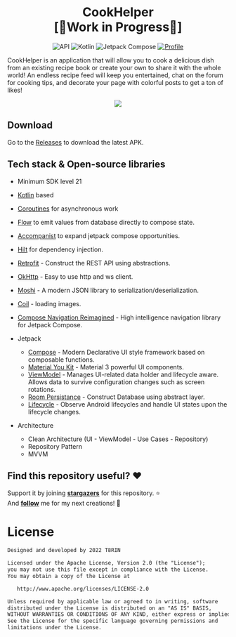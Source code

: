 <h1 align="center">CookHelper</br>[🚧Work in Progress🚧]</h1>

<p align="center">
  <img alt="API" src="https://img.shields.io/badge/Api%2021+-50f270?logo=android&logoColor=black&style=for-the-badge"/></a>
  <img alt="Kotlin" src="https://img.shields.io/badge/Kotlin-a503fc?logo=kotlin&logoColor=white&style=for-the-badge"/></a>
  <img alt="Jetpack Compose" src="https://img.shields.io/static/v1?style=for-the-badge&message=Jetpack+Compose&color=4285F4&logo=Jetpack+Compose&logoColor=FFFFFF&label="/></a> 
  <a href="https://github.com/t8rin"><img alt="Profile" src="https://img.shields.io/badge/Github-T8RIN-002200?logo=github&logoColor=white&style=for-the-badge"/></a> 
</p>

<p align="">  
CookHelper is an application that will allow you to cook a delicious dish from an existing recipe book or create your own to share it with the whole world!
An endless recipe feed will keep you entertained, chat on the forum for cooking tips, and decorate your page with colorful posts to get a ton of likes! 
</p>

<p align="center">
<img src="https://user-images.githubusercontent.com/52178347/189719148-6cb5d8bd-dc7f-488f-897a-837828d765da.png"/>
</p>

## Download
Go to the [Releases](https://github.com/t8rin/CookHelper/releases) to download the latest APK.

## Tech stack & Open-source libraries
- Minimum SDK level 21

- [Kotlin](https://kotlinlang.org/) based 

- [Coroutines](https://github.com/Kotlin/kotlinx.coroutines) for asynchronous work

- [Flow](https://kotlin.github.io/kotlinx.coroutines/kotlinx-coroutines-core/kotlinx.coroutines.flow/) to emit values from database directly to compose state.

- [Accompanist](https://github.com/google/accompanist) to expand jetpack compose opportunities.

- [Hilt](https://dagger.dev/hilt/) for dependency injection.

- [Retrofit](https://github.com/square/retrofit) - Construct the REST API using abstractions.

- [OkHttp](https://github.com/square/okhttp) - Easy to use http and ws client.

- [Moshi](https://github.com/square/moshi/) - A modern JSON library to serialization/deserialization.

- [Coil](https://github.com/coil-kt/coil) - loading images.

- [Compose Navigation Reimagined](https://github.com/olshevski/compose-navigation-reimagined) - High intelligence navigation library for Jetpack Compose.

- Jetpack
  - [Compose](https://developer.android.com/jetpack/compose) - Modern Declarative UI style framework based on composable functions.
  - [Material You Kit](https://developer.android.com/jetpack/androidx/releases/compose-material3) - Material 3 powerful UI components.
  - [ViewModel](https://developer.android.com/topic/libraries/architecture/viewmodel) - Manages UI-related data holder and lifecycle aware. Allows data to survive configuration changes such as screen rotations.
  - [Room Persistance](https://developer.android.com/training/data-storage/room) - Construct Database using abstract layer.
  - [Lifecycle](https://developer.android.com/jetpack/androidx/releases/lifecycle) - Observe Android lifecycles and handle UI states upon the lifecycle changes.
  
- Architecture
  - Clean Architecture (UI - ViewModel - Use Cases - Repository)
  - Repository Pattern
  - MVVM

## Find this repository useful? :heart:
Support it by joining __[stargazers](https://github.com/t8rin/cookhelper/stargazers)__ for this repository. :star: <br>
And __[follow](https://github.com/t8rin)__ me for my next creations! 🤩

# License
```xml
Designed and developed by 2022 T8RIN

Licensed under the Apache License, Version 2.0 (the "License");
you may not use this file except in compliance with the License.
You may obtain a copy of the License at

   http://www.apache.org/licenses/LICENSE-2.0

Unless required by applicable law or agreed to in writing, software
distributed under the License is distributed on an "AS IS" BASIS,
WITHOUT WARRANTIES OR CONDITIONS OF ANY KIND, either express or implied.
See the License for the specific language governing permissions and
limitations under the License.
```
